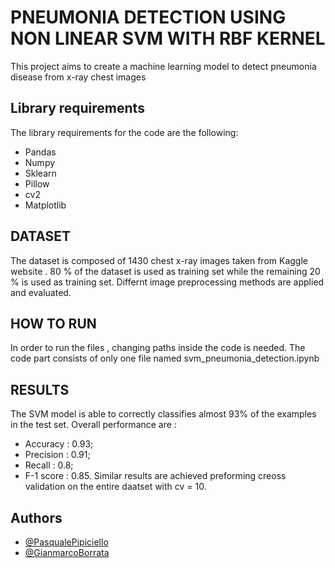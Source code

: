 
# PNEUMONIA DETECTION USING NON LINEAR SVM WITH RBF KERNEL

This project aims to create a machine learning model to detect pneumonia disease from x-ray chest images


## Library requirements
The library requirements for the code are the following:

- Pandas
- Numpy
- Sklearn
- Pillow
- cv2
- Matplotlib



## DATASET

The dataset is composed of 1430 chest x-ray images taken from Kaggle website . 80 % of the dataset is used as training set while the remaining 20 % is used as training set. Differnt image preprocessing methods are applied and evaluated.


## HOW TO RUN
In order to run the files , changing paths inside the code is needed. The code part consists of only one file named svm_pneumonia_detection.ipynb

## RESULTS
The SVM model is able to correctly classifies almost 93% of the examples in the test set. Overall performance are :
- Accuracy : 0.93;
- Precision : 0.91;
- Recall :  0.8;
- F-1 score  : 0.85.
Similar results are achieved preforming creoss validation on the entire daatset with cv = 10.
## Authors

- [@PasqualePipiciello](https://github.com/PasqualePipiciello)
- [@GianmarcoBorrata]()

